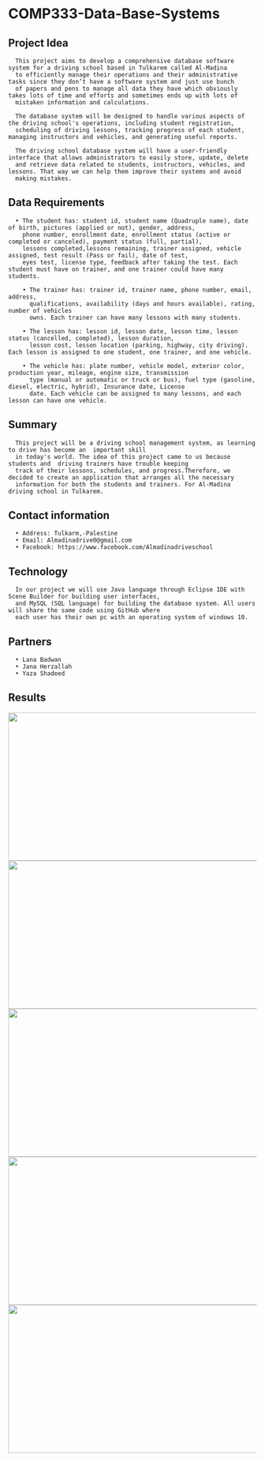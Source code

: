 # COMP333-Data-Base-Systems

## Project Idea 

      This project aims to develop a comprehensive database software system for a driving school based in Tulkarem called Al-Madina 
      to efficiently manage their operations and their administrative tasks since they don’t have a software system and just use bunch
      of papers and pens to manage all data they have which obviously takes lots of time and efforts and sometimes ends up with lots of 
      mistaken information and calculations.
      
      The database system will be designed to handle various aspects of the driving school's operations, including student registration,
      scheduling of driving lessons, tracking progress of each student, managing instructors and vehicles, and generating useful reports.
      
      The driving school database system will have a user-friendly interface that allows administrators to easily store, update, delete
      and retrieve data related to students, instructors, vehicles, and lessons. That way we can help them improve their systems and avoid
      making mistakes. 



## Data Requirements
      • The student has: student id, student name (Quadruple name), date of birth, pictures (applied or not), gender, address,
        phone number, enrollment date, enrollment status (active or completed or canceled), payment status (full, partial),
        lessons completed,lessons remaining, trainer assigned, vehicle assigned, test result (Pass or fail), date of test,
        eyes test, license type, feedback after taking the test. Each student must have on trainer, and one trainer could have many students.
        
        • The trainer has: trainer id, trainer name, phone number, email, address,
          qualifications, availability (days and hours available), rating, number of vehicles
          owns. Each trainer can have many lessons with many students.
        
        • The lesson has: lesson id, lesson date, lesson time, lesson status (cancelled, completed), lesson duration,
          lesson cost, lesson location (parking, highway, city driving). Each lesson is assigned to one student, one trainer, and one vehicle.
        
        • The vehicle has: plate number, vehicle model, exterior color, production year, mileage, engine size, transmission 
          type (manual or automatic or truck or bus), fuel type (gasoline, diesel, electric, hybrid), Insurance date, License 
          date. Each vehicle can be assigned to many lessons, and each lesson can have one vehicle.



## Summary
      
      This project will be a driving school management system, as learning to drive has become an  important skill 
      in today's world. The idea of this project came to us because students and  driving trainers have trouble keeping
      track of their lessons, schedules, and progress.Therefore, we decided to create an application that arranges all the necessary 
      information for both the students and trainers. For Al-Madina driving school in Tulkarem.

## Contact information

      •	Address: Tulkarm,-Palestine
      •	Email: Almadinadrive0@gmail.com
      •	Facebook: https://www.facebook.com/Almadinadriveschool


##  Technology

      In our project we will use Java language through Eclipse IDE with Scene Builder for building user interfaces,
      and MySQL (SQL language) for building the database system. All users will share the same code using GitHub where 
      each user has their own pc with an operating system of windows 10.

 ## Partners
      • Lana Badwan
      • Jana Herzallah
      • Yaza Shadeed


 ## Results

<div>
  <img src ="https://github.com/maha123m/COMP333-Data-Base-Systems/assets/99613493/a3807166-c6fb-4e58-b38c-889afec5cb7d" width="600" height="300"> 
  


  <img src ="https://github.com/maha123m/COMP333-Data-Base-Systems/assets/99613493/4083e165-758a-4837-86fc-68c175acf2fb" width="600" height="300"> 

  
 <img src ="https://github.com/maha123m/COMP333-Data-Base-Systems/assets/99613493/9855d4e1-8c92-48bc-a1d0-8318f0337b02" width="600" height="300"> 


  <img src ="https://github.com/maha123m/COMP333-Data-Base-Systems/assets/99613493/c21a71a8-b4d3-400a-ac63-3167e711fde4" width="600" height="300">  

  

  <img src ="https://github.com/maha123m/COMP333-Data-Base-Systems/assets/99613493/67511f50-22a6-436e-88da-6c4c04b82243" width="600" height="300"> 


  
  
   
</div>



